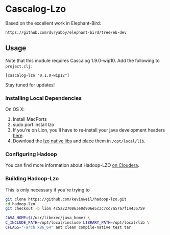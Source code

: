 # Cascalog-Lzo

Based on the excellent work in Elephant-Bird:

    https://github.com/dvryaboy/elephant-bird/tree/eb-dev

## Usage

Note that this module requires Cascalog 1.9.0-wip10. Add the following to `project.clj`:

    [cascalog-lzo "0.1.0-wip12"]

Stay tuned for updates!

### Installing Local Dependencies

On OS X:

1. Install MacPorts
2. sudo port install lzo
3. If you're on Lion, you'll have to re-install your java development headers [here](http://connect.apple.com/cgi-bin/WebObjects/MemberSite.woa/wa/download?path=%2FDeveloper_Tools%2Fjava_for_mac_os_x_10.7_update_1_developer_package%2Fjavadeveloper_for_mac_os_x_10.7__11m3527.dmg&wosid=Mo5ndLZsjioK2DIXcKKGLmyLffK).
4. Download the [lzo native libs](https://github.com/nathanmarz/cascalog-contrib/downloads) and place them in `/opt/local/lib`.

### Configuring Hadoop

You can find more information about Hadoop-LZO [on Cloudera](http://www.cloudera.com/blog/2009/11/hadoop-at-twitter-part-1-splittable-lzo-compression/).

### Building Hadoop-Lzo

This is only necessary if you're trying to 

```bash
git clone https://github.com/kevinweil/hadoop-lzo.git
cd hadoop-lzo
git checkout -b lion 4c5a2270863e0d906e5c3c7cd7a57a7f14436759

JAVA_HOME=$(/usr/libexec/java_home) \
C_INCLUDE_PATH=/opt/local/include LIBRARY_PATH=/opt/local/lib \
CFLAGS="-arch x86_64" ant clean compile-native test tar
```
